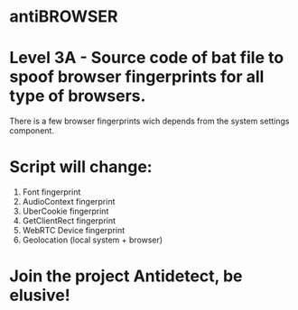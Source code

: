 # antiBROWSER
# Level 3A - Source code of bat file to spoof browser fingerprints for all type of browsers.

There is a few browser fingerprints wich depends from the system settings component.

# Script will change:
1. Font fingerprint
2. AudioContext fingerprint
3. UberCookie fingerprint
4. GetClientRect fingerprint
5. WebRTC Device fingerprint
6. Geolocation (local system + browser)
 


# Join the project Antidetect, be elusive!


